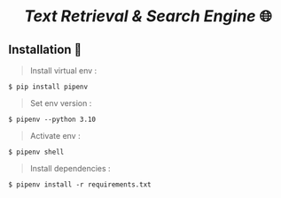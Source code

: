 <div align="center">
  
# _Text Retrieval & Search Engine_ :globe_with_meridians:

</div>

## Installation :hammer:

> Install virtual env :
```
$ pip install pipenv
```

> Set env version :
```
$ pipenv --python 3.10
```

> Activate env :
```
$ pipenv shell 
```

> Install dependencies :
```
$ pipenv install -r requirements.txt
```